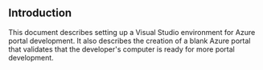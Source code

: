
<a name="introduction"></a>
## Introduction

This document describes setting up a Visual Studio environment for Azure portal development.  It also describes the creation of a blank Azure portal that validates that the developer's computer is ready for more portal development.

